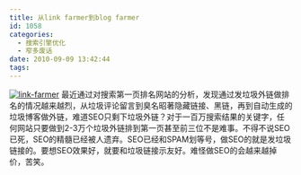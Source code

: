 ```yaml
---
title: 从link farmer到blog farmer
id: 1058
categories:
  - 搜索引擎优化
  - 窄多废话
date: 2010-09-09 13:42:44
tags:
---
```


[![](http://www.zhaiduo.com/wp-content/uploads/2010/09/link-farmer.jpg "link-farmer")](http://www.zhaiduo.com/wp-content/uploads/2010/09/link-farmer.jpg)
最近通过对搜索第一页排名网站的分析，发现通过发垃圾外链做排名的情况越来越烈，从垃圾评论留言到臭名昭著隐藏链接、黑链，再到自动生成的垃圾博客做外链，难道SEO只剩下垃圾外链？对于一百万搜索结果的关键字，任何网站只要做到2-3万个垃圾外链排到第一页甚至前三位不是难事。不得不说SEO已死，SEO的精髓已经被人遗弃。SEO已经和SPAM划等号，做SEO的就是发垃圾链接的。要想SEO效果好，就要和垃圾链接示友好。难怪做SEO的会越来越掉价，苦笑。